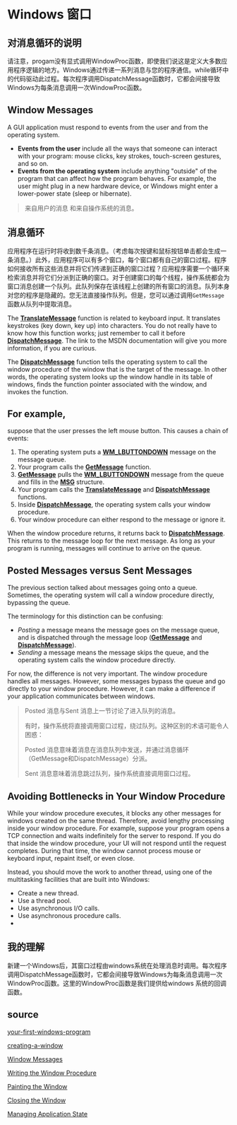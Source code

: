 # Windows 窗口

## 对消息循环的说明

请注意，progam没有显式调用WindowProc函数，即使我们说这是定义大多数应用程序逻辑的地方。Windows通过传递一系列消息与您的程序通信。while循环中的代码驱动此过程。每次程序调用DispatchMessage函数时，它都会间接导致Windows为每条消息调用一次WindowProc函数。



##  Window Messages

A GUI application must respond to events from the user and from the operating system.

- **Events from the user** include all the ways that someone can interact with your program: mouse clicks, key strokes, touch-screen gestures, and so on.
- **Events from the operating system** include anything "outside" of the program that can affect how the program behaves. For example, the user might plug in a new hardware device, or Windows might enter a lower-power state (sleep or hibernate).

> 来自用户的消息 和来自操作系统的消息。

## 消息循环

应用程序在运行时将收到数千条消息。（考虑每次按键和鼠标按钮单击都会生成一条消息。）此外，应用程序可以有多个窗口，每个窗口都有自己的窗口过程。程序如何接收所有这些消息并将它们传递到正确的窗口过程？应用程序需要一个循环来检索消息并将它们分派到正确的窗口。对于创建窗口的每个线程，操作系统都会为窗口消息创建一个队列。此队列保存在该线程上创建的所有窗口的消息。队列本身对您的程序是隐藏的。您无法直接操作队列。但是，您可以通过调用`GetMessage`函数从队列中提取消息。



The [**TranslateMessage**](https://docs.microsoft.com/windows/desktop/api/winuser/nf-winuser-translatemessage) function is related to keyboard input. It translates keystrokes (key down, key up) into characters. You do not really have to know how this function works; just remember to call it before [**DispatchMessage**](https://docs.microsoft.com/windows/desktop/api/winuser/nf-winuser-dispatchmessage). The link to the MSDN documentation will give you more information, if you are curious.

The [**DispatchMessage**](https://docs.microsoft.com/windows/desktop/api/winuser/nf-winuser-dispatchmessage) function tells the operating system to call the window procedure of the window that is the target of the message. In other words, the operating system looks up the window handle in its table of windows, finds the function pointer associated with the window, and invokes the function.



## For example, 

suppose that the user presses the left mouse button. This causes a chain of events:

1. The operating system puts a [**WM_LBUTTONDOWN**](https://docs.microsoft.com/windows/desktop/inputdev/wm-lbuttondown) message on the message queue.
2. Your program calls the [**GetMessage**](https://docs.microsoft.com/windows/desktop/api/winuser/nf-winuser-getmessage) function.
3. [**GetMessage**](https://docs.microsoft.com/windows/desktop/api/winuser/nf-winuser-getmessage) pulls the [**WM_LBUTTONDOWN**](https://docs.microsoft.com/windows/desktop/inputdev/wm-lbuttondown) message from the queue and fills in the [**MSG**](https://docs.microsoft.com/windows/desktop/api/winuser/ns-winuser-tagmsg) structure.
4. Your program calls the [**TranslateMessage**](https://docs.microsoft.com/windows/desktop/api/winuser/nf-winuser-translatemessage) and [**DispatchMessage**](https://docs.microsoft.com/windows/desktop/api/winuser/nf-winuser-dispatchmessage) functions.
5. Inside [**DispatchMessage**](https://docs.microsoft.com/windows/desktop/api/winuser/nf-winuser-dispatchmessage), the operating system calls your window procedure.
6. Your window procedure can either respond to the message or ignore it.

When the window procedure returns, it returns back to [**DispatchMessage**](https://docs.microsoft.com/windows/desktop/api/winuser/nf-winuser-dispatchmessage). This returns to the message loop for the next message. As long as your program is running, messages will continue to arrive on the queue.

## Posted Messages versus Sent Messages

The previous section talked about messages going onto a queue. Sometimes, the operating system will call a window procedure directly, bypassing the queue.

The terminology for this distinction can be confusing:

- *Posting* a message means the message goes on the message queue, and is dispatched through the message loop ([**GetMessage**](https://docs.microsoft.com/windows/desktop/api/winuser/nf-winuser-getmessage) and [**DispatchMessage**](https://docs.microsoft.com/windows/desktop/api/winuser/nf-winuser-dispatchmessage)).
- *Sending* a message means the message skips the queue, and the operating system calls the window procedure directly.

For now, the difference is not very important. The window procedure handles all messages. However, some messages bypass the queue and go directly to your window procedure. However, it can make a difference if your application communicates between windows. 

> Posted 消息与Sent 消息上一节讨论了进入队列的消息。
>
> 有时，操作系统将直接调用窗口过程，绕过队列。这种区别的术语可能令人困惑：
>
> Posted 消息意味着消息在消息队列中发送，并通过消息循环（GetMessage和DispatchMessage）分派。
>
> Sent 消息意味着消息跳过队列，操作系统直接调用窗口过程。



## Avoiding Bottlenecks in Your Window Procedure

While your window procedure executes, it blocks any other messages for windows created on the same thread. Therefore, avoid lengthy processing inside your window procedure. For example, suppose your program opens a TCP connection and waits indefinitely for the server to respond. If you do that inside the window procedure, your UI will not respond until the request completes. During that time, the window cannot process mouse or keyboard input, repaint itself, or even close.

Instead, you should move the work to another thread, using one of the multitasking facilities that are built into Windows:

- Create a new thread.
- Use a thread pool.
- Use asynchronous I/O calls.
- Use asynchronous procedure calls.
- 

## 我的理解

新建一个Windows后，其窗口过程由windows系统在处理消息时调用。每次程序调用DispatchMessage函数时，它都会间接导致Windows为每条消息调用一次WindowProc函数。这里的WindowProc函数是我们提供给windows 系统的回调函数。

## source

[your-first-windows-program](https://docs.microsoft.com/en-us/windows/win32/learnwin32/your-first-windows-program)

[creating-a-window](https://docs.microsoft.com/en-us/windows/win32/learnwin32/creating-a-window)

[Window Messages](https://docs.microsoft.com/en-us/windows/win32/learnwin32/window-messages)

[Writing the Window Procedure](https://docs.microsoft.com/en-us/windows/win32/learnwin32/writing-the-window-procedure)

[Painting the Window](https://docs.microsoft.com/en-us/windows/win32/learnwin32/painting-the-window)

[Closing the Window](https://docs.microsoft.com/en-us/windows/win32/learnwin32/closing-the-window)

[Managing Application State](https://docs.microsoft.com/en-us/windows/win32/learnwin32/managing-application-state-)

